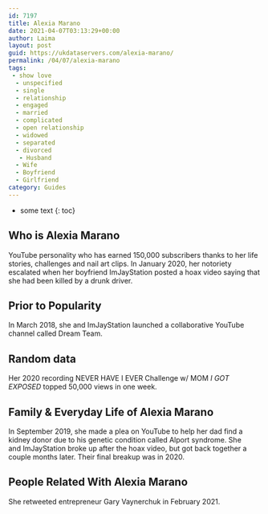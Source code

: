 ```yaml
---
id: 7197
title: Alexia Marano
date: 2021-04-07T03:13:29+00:00
author: Laima
layout: post
guid: https://ukdataservers.com/alexia-marano/
permalink: /04/07/alexia-marano
tags:
 - show love
  - unspecified
  - single
  - relationship
  - engaged
  - married
  - complicated
  - open relationship
  - widowed
  - separated
  - divorced
   - Husband
  - Wife
  - Boyfriend
  - Girlfriend
category: Guides
---
```


* some text
{: toc}


## Who is Alexia Marano
                  
                  
                  
YouTube personality who has earned 150,000 subscribers thanks to her life stories, challenges and nail art clips. In January 2020, her notoriety escalated when her boyfriend ImJayStation posted a hoax video saying that she had been killed by a drunk driver.
                  
              
            
              
            
                
                
                
## Prior to Popularity
                  
                  
                  
In March 2018, she and ImJayStation launched a collaborative YouTube channel called Dream Team.
                  
              
            
              
            
                
                
                
## Random data
                  
                  
                  
Her 2020 recording NEVER HAVE I EVER Challenge w/ MOM *I GOT EXPOSED* topped 50,000 views in one week.
                  
              
            
              
            
                
                
                
## Family & Everyday Life of Alexia Marano
                  
                  
                  
In September 2019, she made a plea on YouTube to help her dad find a kidney donor due to his genetic condition called Alport syndrome. She and ImJayStation broke up after the hoax video, but got back together a couple months later. Their final breakup was in 2020.
                  
              
            
              
            
                
                
                
## People Related With Alexia Marano
                  
                  
                  
She retweeted entrepreneur Gary Vaynerchuk in February 2021.
                  
              
            
              
            
                
              
            
              
              
            
            
              
            
          
          
          